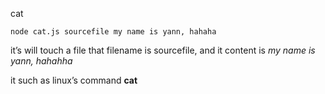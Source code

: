 cat

```
node cat.js sourcefile my name is yann, hahaha
```

it’s will touch a file that filename is sourcefile, and it content is 
*my name is yann, hahahha* 

it such as linux’s command **cat**
